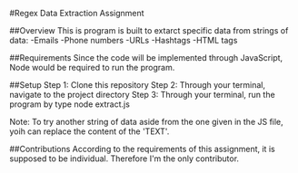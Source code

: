 #Regex Data Extraction Assignment

##Overview
This is program is built to extarct specific data from strings of data:
-Emails
-Phone numbers
-URLs
-Hashtags
-HTML tags

##Requirements
Since the code will be implemented through JavaScript, Node would be required to run the program.

##Setup
Step 1: Clone this repository
Step 2: Through your terminal, navigate to the project directory
Step 3: Through your terminal, run the program by type node extract.js

Note: To try another string of data aside from the one given in the JS file, yoih can replace the content of the 'TEXT'.

##Contributions
According to the requirements of this assignment, it is supposed to be individual. Therefore I'm the only contributor.

